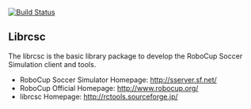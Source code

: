 [![Build Status](https://travis-ci.org/mhauskn/librcsc.svg?branch=master)](https://travis-ci.org/mhauskn/librcsc)

## Librcsc

The librcsc is the basic library package to develop the RoboCup Soccer
Simulation client and tools.

- RoboCup Soccer Simulator Homepage: http://sserver.sf.net/
- RoboCup Official Homepage: http://www.robocup.org/
- librcsc Homepage: http://rctools.sourceforge.jp/